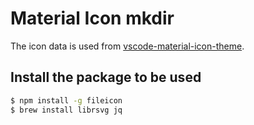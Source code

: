 # Material Icon mkdir

The icon data is used from [vscode-material-icon-theme](https://github.com/PKief/vscode-material-icon-theme).

## Install the package to be used

```zsh
$ npm install -g fileicon
$ brew install librsvg jq
```
